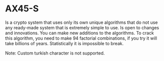 # AX45-S
Is a crypto system that uses only its own unique algorithms that do not use any ready-made system that is extremely simple to use. Is open to changes and innovations. You can make new additions to the algorithms. To crack this algorithm, you need to make 94 factorial combinations, if you try it will take billions of years. Statistically it is impossible to break.

Note: Custom turkish character is not supported.
